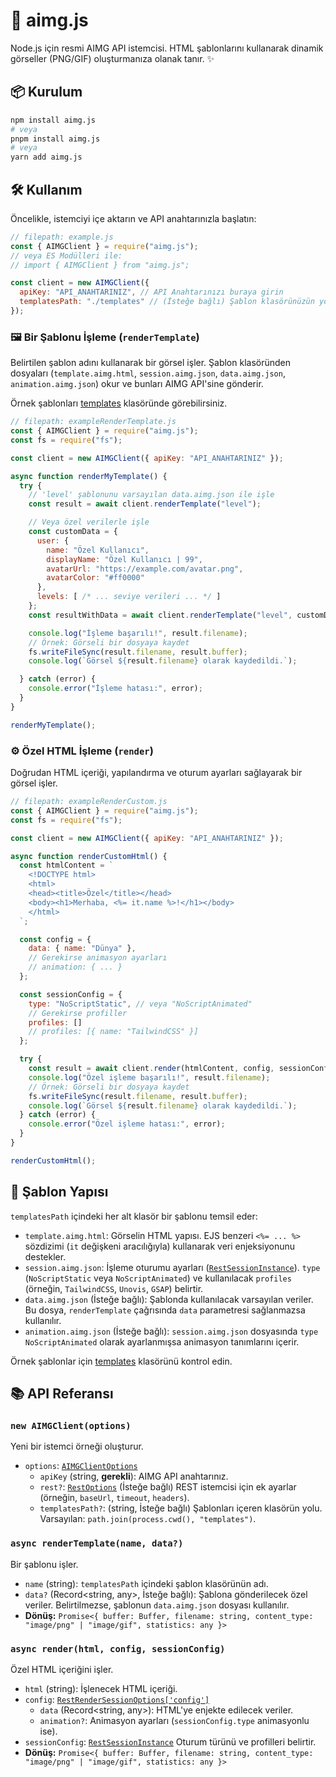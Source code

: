 # 🚀 aimg.js

Node.js için resmi AIMG API istemcisi. HTML şablonlarını kullanarak dinamik görseller (PNG/GIF) oluşturmanıza olanak tanır. ✨

## 📦 Kurulum

```bash
npm install aimg.js
# veya
pnpm install aimg.js
# veya
yarn add aimg.js
```

## 🛠️ Kullanım

Öncelikle, istemciyi içe aktarın ve API anahtarınızla başlatın:

```javascript
// filepath: example.js
const { AIMGClient } = require("aimg.js");
// veya ES Modülleri ile:
// import { AIMGClient } from "aimg.js";

const client = new AIMGClient({
  apiKey: "API_ANAHTARINIZ", // API Anahtarınızı buraya girin
  templatesPath: "./templates" // (İsteğe bağlı) Şablon klasörünüzün yolu, varsayılan: process.cwd()/templates
});
```

### 🖼️ Bir Şablonu İşleme (`renderTemplate`)

Belirtilen şablon adını kullanarak bir görsel işler. Şablon klasöründen dosyaları (`template.aimg.html`, `session.aimg.json`, `data.aimg.json`, `animation.aimg.json`) okur ve bunları AIMG API'sine gönderir.

Örnek şablonları [templates](https://github.com/TheArmagan/aimg-client/tree/main/templates) klasöründe görebilirsiniz.

```javascript
// filepath: exampleRenderTemplate.js
const { AIMGClient } = require("aimg.js");
const fs = require("fs");

const client = new AIMGClient({ apiKey: "API_ANAHTARINIZ" });

async function renderMyTemplate() {
  try {
    // 'level' şablonunu varsayılan data.aimg.json ile işle
    const result = await client.renderTemplate("level");

    // Veya özel verilerle işle
    const customData = {
      user: {
        name: "Özel Kullanıcı",
        displayName: "Özel Kullanıcı | 99",
        avatarUrl: "https://example.com/avatar.png",
        avatarColor: "#ff0000"
      },
      levels: [ /* ... seviye verileri ... */ ]
    };
    const resultWithData = await client.renderTemplate("level", customData);

    console.log("İşleme başarılı!", result.filename);
    // Örnek: Görseli bir dosyaya kaydet
    fs.writeFileSync(result.filename, result.buffer);
    console.log(`Görsel ${result.filename} olarak kaydedildi.`);

  } catch (error) {
    console.error("İşleme hatası:", error);
  }
}

renderMyTemplate();
```

### ⚙️ Özel HTML İşleme (`render`)

Doğrudan HTML içeriği, yapılandırma ve oturum ayarları sağlayarak bir görsel işler.

```javascript
// filepath: exampleRenderCustom.js
const { AIMGClient } = require("aimg.js");
const fs = require("fs");

const client = new AIMGClient({ apiKey: "API_ANAHTARINIZ" });

async function renderCustomHtml() {
  const htmlContent = `
    <!DOCTYPE html>
    <html>
    <head><title>Özel</title></head>
    <body><h1>Merhaba, <%= it.name %>!</h1></body>
    </html>
  `;

  const config = {
    data: { name: "Dünya" },
    // Gerekirse animasyon ayarları
    // animation: { ... }
  };

  const sessionConfig = {
    type: "NoScriptStatic", // veya "NoScriptAnimated"
    // Gerekirse profiller
    profiles: []
    // profiles: [{ name: "TailwindCSS" }]
  };

  try {
    const result = await client.render(htmlContent, config, sessionConfig);
    console.log("Özel işleme başarılı!", result.filename);
    // Örnek: Görseli bir dosyaya kaydet
    fs.writeFileSync(result.filename, result.buffer);
    console.log(`Görsel ${result.filename} olarak kaydedildi.`);
  } catch (error) {
    console.error("Özel işleme hatası:", error);
  }
}

renderCustomHtml();
```

## 📂 Şablon Yapısı

`templatesPath` içindeki her alt klasör bir şablonu temsil eder:

*   `template.aimg.html`: Görselin HTML yapısı. EJS benzeri `<%= ... %>` sözdizimi (`it` değişkeni aracılığıyla) kullanarak veri enjeksiyonunu destekler.
*   `session.aimg.json`: İşleme oturumu ayarları ([`RestSessionInstance`](https://github.com/TheArmagan/aimg-client/blob/HEAD/src/classes/Rest/Sessions.ts#L3)). `type` (`NoScriptStatic` veya `NoScriptAnimated`) ve kullanılacak `profiles` (örneğin, `TailwindCSS`, `Unovis`, `GSAP`) belirtir.
*   `data.aimg.json` (İsteğe bağlı): Şablonda kullanılacak varsayılan veriler. Bu dosya, `renderTemplate` çağrısında `data` parametresi sağlanmazsa kullanılır.
*   `animation.aimg.json` (İsteğe bağlı): `session.aimg.json` dosyasında `type` `NoScriptAnimated` olarak ayarlanmışsa animasyon tanımlarını içerir.

Örnek şablonlar için [templates](templates) klasörünü kontrol edin.

## 📚 API Referansı

### `new AIMGClient(options)`

Yeni bir istemci örneği oluşturur.

*   `options`: [`AIMGClientOptions`](src/classes/AIMGClient.ts)
    *   `apiKey` (string, **gerekli**): AIMG API anahtarınız.
    *   `rest?`: [`RestOptions`](src/classes/Rest/index.ts) (İsteğe bağlı) REST istemcisi için ek ayarlar (örneğin, `baseUrl`, `timeout`, `headers`).
    *   `templatesPath?`: (string, İsteğe bağlı) Şablonları içeren klasörün yolu. Varsayılan: `path.join(process.cwd(), "templates")`.

### `async renderTemplate(name, data?)`

Bir şablonu işler.

*   `name` (string): `templatesPath` içindeki şablon klasörünün adı.
*   `data?` (Record<string, any>, İsteğe bağlı): Şablona gönderilecek özel veriler. Belirtilmezse, şablonun `data.aimg.json` dosyası kullanılır.
*   **Dönüş:** `Promise<{ buffer: Buffer, filename: string, content_type: "image/png" | "image/gif", statistics: any }>`

### `async render(html, config, sessionConfig)`

Özel HTML içeriğini işler.

*   `html` (string): İşlenecek HTML içeriği.
*   `config`: [`RestRenderSessionOptions['config']`](src/classes/Rest/Sessions.ts)
    *   `data` (Record<string, any>): HTML'ye enjekte edilecek veriler.
    *   `animation?`: Animasyon ayarları (`sessionConfig.type` animasyonlu ise).
*   `sessionConfig`: [`RestSessionInstance`](src/classes/Rest/Sessions.ts) Oturum türünü ve profilleri belirtir.
*   **Dönüş:** `Promise<{ buffer: Buffer, filename: string, content_type: "image/png" | "image/gif", statistics: any }>`